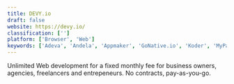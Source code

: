 ```yaml
---
title: DEVY.io
draft: false 
website: https://devy.io/
classification: ['']
platform: ['Browser', 'Web']
keywords: ['Adeva', 'Andela', 'Appmaker', 'GoNative.io', 'Koder', 'MyPanelLab', 'Scale', 'TaskRabbit', 'Team Extension', 'Toptal', 'Upwork', 'iWadi']
---
```

Unlimited Web development for a fixed monthly fee for business owners, agencies, freelancers and entrepeneurs. No contracts, pay-as-you-go.